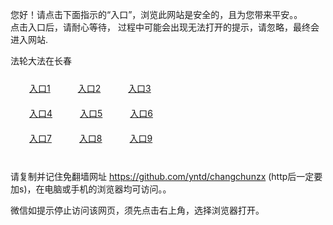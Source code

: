 您好！请点击下面指示的“入口”，浏览此网站是安全的，且为您带来平安。。 <br/>
点击入口后，请耐心等待， 过程中可能会出现无法打开的提示，请忽略，最终会进入网站. </br>

法轮大法在长春<br/>
<div style="padding:10px"><a style="margin:20px" target="_blank" href="https://d3rhn2y6lm2w26.cloudfront.net/2Qpsp?fuwwx" id="ccLink1" rel="nofollow">入口1</a> <a target="_blank" style="margin:20px" href="https://d8b4eq4o1zj5q.cloudfront.net/2Qpsp?lxmqqo" id="ccLink2" rel="nofollow">入口2</a> <a style="margin:20px" target="_blank" href="https://d2hlrnl4grke0u.cloudfront.net/2Qpsp?aaawpip" id="ccLink3" rel="nofollow">入口3</a></div>

<div style="padding:10px" ><a style="margin:20px" target="_blank" href="https://d3rhn2y6lm2w26.cloudfront.net/2Qpsp?fuwwx" id="ccLink4" rel="nofollow">入口4</a> <a style="margin:20px" href="https://d8b4eq4o1zj5q.cloudfront.net/2Qpsp?lxmqqo" target="_blank" id="ccLink5" rel="nofollow">入口5</a> <a style="margin:20px" href="https://d2hlrnl4grke0u.cloudfront.net/2Qpsp?aaawpip" target="_blank" id="ccLink6" rel="nofollow">入口6</a></div>

<div style="padding:10px"><a style="margin:20px" target="_blank" href="https://d3rhn2y6lm2w26.cloudfront.net/2Qpsp?fuwwx" id="ccLink7" rel="nofollow">入口7</a> <a style="margin:20px" href="https://d8b4eq4o1zj5q.cloudfront.net/2Qpsp?lxmqqo" target="_blank" id="ccLink8" rel="nofollow">入口8</a> <a style="margin:20px" target="_blank" href="https://d2hlrnl4grke0u.cloudfront.net/2Qpsp?aaawpip" id="ccLink9" rel="nofollow">入口9</a></div>

<br/>



请复制并记住免翻墙网址 https://github.com/yntd/changchunzx (http后一定要加s)，在电脑或手机的浏览器均可访问。。<br/>

微信如提示停止访问该网页，须先点击右上角，选择浏览器打开。
